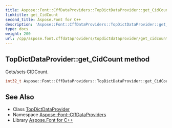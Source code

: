 ```yaml
---
title: Aspose::Font::CffDataProviders::TopDictDataProvider::get_CidCount method
linktitle: get_CidCount
second_title: Aspose.Font for C++
description: 'Aspose::Font::CffDataProviders::TopDictDataProvider::get_CidCount method. Gets/sets CIDCount in C++.'
type: docs
weight: 200
url: /cpp/aspose.font.cffdataproviders/topdictdataprovider/get_cidcount/
---
```

## TopDictDataProvider::get_CidCount method


Gets/sets CIDCount.

```cpp
int32_t Aspose::Font::CffDataProviders::TopDictDataProvider::get_CidCount()
```

## See Also

* Class [TopDictDataProvider](../)
* Namespace [Aspose::Font::CffDataProviders](../../)
* Library [Aspose.Font for C++](../../../)
